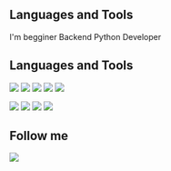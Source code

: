 ## Languages and Tools
I'm begginer Backend Python Developer

## Languages and Tools
<p><img src="https://img.shields.io/badge/Python-gray?style=for-the-badge&logo=python&logoColor=blue"/> <img src="https://img.shields.io/badge/Django DRF Channels-gray?style=for-the-badge&logo=django&logoColor=green"/> <img src="https://img.shields.io/badge/sql-gray?style=for-the-badge&logo=postgresql&logoColor=blue"/> <img src="https://img.shields.io/badge/redis-gray?style=for-the-badge&logo=redis&logoColor=red"/> <img src="https://img.shields.io/badge/celery-gray?style=for-the-badge&logo=celery&logoColor=green"/> </p>
<p><img src="https://img.shields.io/badge/mongodb-gray?style=for-the-badge&logo=mongodb&logoColor=green"/> <img src="https://img.shields.io/badge/docker-gray?style=for-the-badge&logo=docker&logoColor=blue"/> <img src="https://img.shields.io/badge/git-gray?style=for-the-badge&logo=git&logoColor=red"/> <img src="https://img.shields.io/badge/linux-gray?style=for-the-badge&logo=linux&logoColor=yellow"/></p>


## Follow me
<p><a href="https://t.me/pampam_507"><img src="https://img.shields.io/badge/telegram-white?style=for-the-badge&logo=telegram&logoColor=blue"/></a></p>


